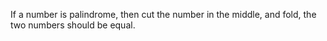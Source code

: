 
If a number is palindrome, then cut the number in the middle, and fold, the two numbers should be equal.

